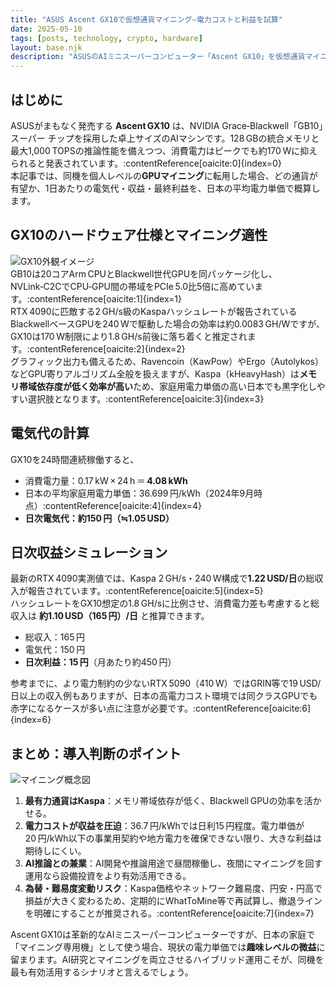 ```yaml
---
title: "ASUS Ascent GX10で仮想通貨マイニング―電力コストと利益を試算"
date: 2025-05-10
tags: [posts, technology, crypto, hardware]
layout: base.njk
description: "ASUSのAIミニスーパーコンピューター「Ascent GX10」を仮想通貨マイニング用途に転用した場合の適性通貨、日次電気代、収入、利益を日本の電力単価で試算しました。"
---
```


## はじめに  
ASUSがまもなく発売する **Ascent GX10** は、NVIDIA Grace‑Blackwell「GB10」スーパー チップを採用した卓上サイズのAIマシンです。128 GBの統合メモリと最大1,000 TOPSの推論性能を備えつつ、消費電力はピークでも約170 Wに抑えられると発表されています。:contentReference[oaicite:0]{index=0}  
本記事では、同機を個人レベルの**GPUマイニング**に転用した場合、どの通貨が有望か、1日あたりの電気代・収益・最終利益を、日本の平均電力単価で概算します。  

## GX10のハードウェア仕様とマイニング適性  
![GX10外観イメージ](../img/gx10_front.jpg)  
GB10は20コアArm CPUとBlackwell世代GPUを同パッケージ化し、NVLink‑C2CでCPU‑GPU間の帯域をPCIe 5.0比5倍に高めています。:contentReference[oaicite:1]{index=1}  
RTX 4090に匹敵する2 GH/s級のKaspaハッシュレートが報告されているBlackwellベースGPUを240 Wで駆動した場合の効率は約0.0083 GH/Wですが、GX10は170 W制限により1.8 GH/s前後に落ち着くと推定されます。:contentReference[oaicite:2]{index=2}  
グラフィック出力も備えるため、Ravencoin（KawPow）やErgo（Autolykos）などGPU寄りアルゴリズム全般を扱えますが、Kaspa（kHeavyHash）は**メモリ帯域依存度が低く効率が高い**ため、家庭用電力単価の高い日本でも黒字化しやすい選択肢となります。:contentReference[oaicite:3]{index=3}  

## 電気代の計算  
GX10を24時間連続稼働すると、  
- 消費電力量：0.17 kW × 24 h ＝ **4.08 kWh**  
- 日本の平均家庭用電力単価：36.699 円/kWh（2024年9月時点）:contentReference[oaicite:4]{index=4}  
- **日次電気代：約150 円（≒1.05 USD）**  

## 日次収益シミュレーション  
最新のRTX 4090実測値では、Kaspa 2 GH/s・240 W構成で**1.22 USD/日**の総収入が報告されています。:contentReference[oaicite:5]{index=5}  
ハッシュレートをGX10想定の1.8 GH/sに比例させ、消費電力差も考慮すると総収入は **約1.10 USD（165 円）/日** と推算できます。  
- 総収入：165 円  
- 電気代：150 円  
- **日次利益：15 円**（月あたり約450 円）  

参考までに、より電力制約の少ないRTX 5090（410 W）ではGRIN等で19 USD/日以上の収入例もありますが、日本の高電力コスト環境では同クラスGPUでも赤字になるケースが多い点に注意が必要です。:contentReference[oaicite:6]{index=6}  

## まとめ：導入判断のポイント  
![マイニング概念図](../img/mining_concept.jpg)  
1. **最有力通貨はKaspa**：メモリ帯域依存が低く、Blackwell GPUの効率を活かせる。  
2. **電力コストが収益を圧迫**：36.7 円/kWhでは日利15 円程度。電力単価が20 円/kWh以下の事業用契約や地方電力を確保できない限り、大きな利益は期待しにくい。  
3. **AI推論との兼業**：AI開発や推論用途で昼間稼働し、夜間にマイニングを回す運用なら設備投資をより有効活用できる。  
4. **為替・難易度変動リスク**：Kaspa価格やネットワーク難易度、円安・円高で損益が大きく変わるため、定期的にWhatToMine等で再試算し、撤退ラインを明確にすることが推奨される。:contentReference[oaicite:7]{index=7}  

Ascent GX10は革新的なAIミニスーパーコンピューターですが、日本の家庭で「マイニング専用機」として使う場合、現状の電力単価では**趣味レベルの微益**に留まります。AI研究とマイニングを両立させるハイブリッド運用こそが、同機を最も有効活用するシナリオと言えるでしょう。  
